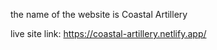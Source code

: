 the name of the website is Coastal Artillery

live site link: https://coastal-artillery.netlify.app/